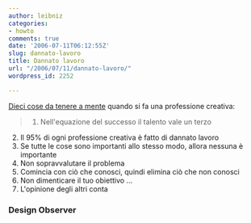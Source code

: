 ```yaml
---
author: leibniz
categories:
- howto
comments: true
date: '2006-07-11T06:12:55Z'
slug: dannato-lavoro
title: Dannato lavoro
url: "/2006/07/11/dannato-lavoro/"
wordpress_id: 2252

---
```

[Dieci cose da tenere a mente](https://www.designobserver.com/archives/000121.html) quando si fa una professione creativa:

> 1. Nell'equazione del successo il talento vale un terzo
2. Il 95% di ogni professione creativa è fatto di dannato lavoro
3. Se tutte le cose sono importanti allo stesso modo, allora nessuna è importante
4. Non sopravvalutare il problema
5. Comincia con ciò che conosci, quindi elimina ciò che non conosci
6. Non dimenticare il tuo obiettivo
...
10. L'opinione degli altri conta

### Design Observer
